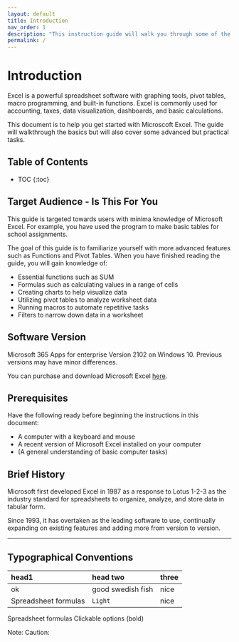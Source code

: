 ```yaml
---
layout: default
title: Introduction
nav_order: 1
description: "This instruction guide will walk you through some of the most common and essential Excel functions."
permalink: /
---
```

# Introduction


Excel is a powerful spreadsheet software with graphing tools, pivot tables, macro programming, and built-in functions. Excel is commonly used for accounting, taxes, data visualization, dashboards, and basic calculations.

This document is to help you get started with Microscoft Excel. The guide will walkthrough the basics but will also cover some advanced but practical tasks.

## Table of Contents
* TOC
{:toc} 

## Target Audience - Is This For You

This guide is targeted towards users with minima knowledge of Microsoft Excel. For example, you have used the program to make basic tables for school assignments.

The goal of this guide is to familiarize yourself with more advanced features such as Functions and Pivot Tables. When you have finished reading the guide, you will gain knowledge of:

* Essential functions such as SUM
* Formulas such as calculating values in a range of cells
* Creating charts to help visualize data
* Utilizing pivot tables to analyze worksheet data
* Running macros to automate repetitive tasks
* Filters to narrow down data in a worksheet

## Software Version

Microsoft 365 Apps for enterprise Version 2102 on Windows 10.
Previous versions may have minor differences.

You can purchase and download Microsoft Excel [here](https://www.microsoft.com/en-ca/microsoft-365/excel).

## Prerequisites

Have the following ready before beginning the instructions in this document:

* A computer with a keyboard and mouse
* A recent version of Microsoft Excel installed on your computer
* (A general understanding of basic computer tasks)

## Brief History

Microsoft first developed Excel in 1987 as a response to Lotus 1-2-3 as the industry standard for spreadsheets to organize, analyze, and store data in tabular form. 

Since 1993, it has overtaken as the leading software to use, continually expanding on existing features and adding more from version to version. 

---

## Typographical Conventions

| head1        | head two          | three |
|:-------------|:------------------|:------|
| ok           | good swedish fish | nice  |
| Spreadsheet formulas | ```Light```| nice  |

Spreadsheet formulas 
Clickable options (bold)

Note:
Caution: